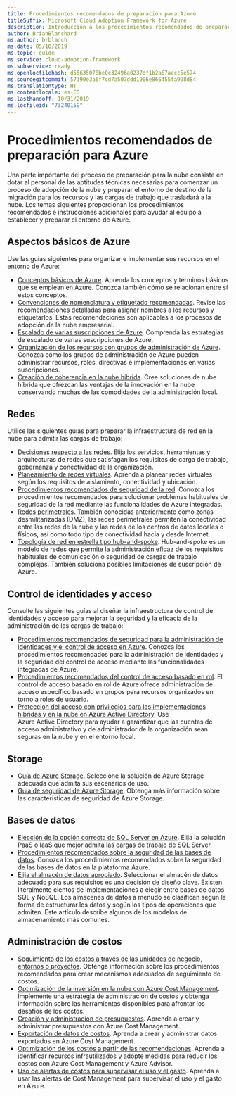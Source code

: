 ```yaml
---
title: Procedimientos recomendados de preparación para Azure
titleSuffix: Microsoft Cloud Adoption Framework for Azure
description: Introducción a los procedimientos recomendados de preparación para Azure
author: BrianBlanchard
ms.author: brblanch
ms.date: 05/10/2019
ms.topic: guide
ms.service: cloud-adoption-framework
ms.subservice: ready
ms.openlocfilehash: d55635078be0c32496a0237df1b2a67aecc5e574
ms.sourcegitcommit: 57390e3a6f7cd7a507ddd1906e866455fa998d84
ms.translationtype: HT
ms.contentlocale: es-ES
ms.lasthandoff: 10/31/2019
ms.locfileid: "73240159"
---
```

# <a name="best-practices-for-azure-readiness"></a>Procedimientos recomendados de preparación para Azure

Una parte importante del proceso de preparación para la nube consiste en dotar al personal de las aptitudes técnicas necesarias para comenzar un proceso de adopción de la nube y preparar el entorno de destino de la migración para los recursos y las cargas de trabajo que trasladará a la nube. Los temas siguientes proporcionan los procedimientos recomendados e instrucciones adicionales para ayudar al equipo a establecer y preparar el entorno de Azure.

## <a name="azure-fundamentals"></a>Aspectos básicos de Azure

Use las guías siguientes para organizar e implementar sus recursos en el entorno de Azure:

- [Conceptos básicos de Azure](../considerations/fundamental-concepts.md). Aprenda los conceptos y términos básicos que se emplean en Azure. Conozca también cómo se relacionan entre sí estos conceptos.
- [Convenciones de nomenclatura y etiquetado recomendadas](../azure-best-practices/naming-and-tagging.md). Revise las recomendaciones detalladas para asignar nombres a los recursos y etiquetarlos. Estas recomendaciones son aplicables a los procesos de adopción de la nube empresarial.
- [Escalado de varias suscripciones de Azure](../azure-best-practices/scaling-subscriptions.md). Comprenda las estrategias de escalado de varias suscripciones de Azure.
- [Organización de los recursos con grupos de administración de Azure](https://docs.microsoft.com/azure/governance/management-groups/?toc=https://docs.microsoft.com/azure/cloud-adoption-framework/toc.json&bc=https://docs.microsoft.com/azure/cloud-adoption-framework/_bread/toc.json). Conozca cómo los grupos de administración de Azure pueden administrar recursos, roles, directivas e implementaciones en varias suscripciones.
- [Creación de coherencia en la nube híbrida](../considerations/hybrid-consistency.md). Cree soluciones de nube híbrida que ofrezcan las ventajas de la innovación en la nube conservando muchas de las comodidades de la administración local.

## <a name="networking"></a>Redes

Utilice las siguientes guías para preparar la infraestructura de red en la nube para admitir las cargas de trabajo:

- [Decisiones respecto a las redes](../considerations/networking-options.md). Elija los servicios, herramientas y arquitecturas de redes que satisfagan los requisitos de carga de trabajo, gobernanza y conectividad de la organización.
- [Planeamiento de redes virtuales](https://docs.microsoft.com/azure/virtual-network/virtual-network-vnet-plan-design-arm?toc=https://docs.microsoft.com/azure/cloud-adoption-framework/toc.json&bc=https://docs.microsoft.com/azure/cloud-adoption-framework/_bread/toc.json). Aprenda a planear redes virtuales según los requisitos de aislamiento, conectividad y ubicación.
- [Procedimientos recomendados de seguridad de la red](https://docs.microsoft.com/azure/security/azure-security-network-security-best-practices?toc=https://docs.microsoft.com/azure/cloud-adoption-framework/toc.json&bc=https://docs.microsoft.com/azure/cloud-adoption-framework/_bread/toc.json). Conozca los procedimientos recomendados para solucionar problemas habituales de seguridad de la red mediante las funcionalidades de Azure integradas.
- [Redes perimetrales](./perimeter-networks.md). También conocidas anteriormente como zonas desmilitarizadas (DMZ), las redes perimetrales permiten la conectividad entre las redes de la nube y las redes de los centros de datos locales o físicos, así como todo tipo de conectividad hacia y desde Internet.
- [Topología de red en estrella tipo hub-and-spoke](./hub-spoke-network-topology.md). Hub-and-spoke es un modelo de redes que permite la administración eficaz de los requisitos habituales de comunicación o seguridad de cargas de trabajo complejas. También soluciona posibles limitaciones de suscripción de Azure.

## <a name="identity-and-access-control"></a>Control de identidades y acceso

Consulte las siguientes guías al diseñar la infraestructura de control de identidades y acceso para mejorar la seguridad y la eficacia de la administración de las cargas de trabajo:

- [Procedimientos recomendados de seguridad para la administración de identidades y el control de acceso en Azure](https://docs.microsoft.com/azure/security/azure-security-identity-management-best-practices?toc=https://docs.microsoft.com/azure/cloud-adoption-framework/toc.json&bc=https://docs.microsoft.com/azure/cloud-adoption-framework/_bread/toc.json). Conozca los procedimientos recomendados para la administración de identidades y la seguridad del control de acceso mediante las funcionalidades integradas de Azure.
- [Procedimientos recomendados del control de acceso basado en rol](../considerations/roles.md). El control de acceso basado en rol de Azure ofrece administración de acceso específico basado en grupos para recursos organizados en torno a roles de usuario.
- [Protección del acceso con privilegios para las implementaciones híbridas y en la nube en Azure Active Directory](https://docs.microsoft.com/azure/active-directory/users-groups-roles/directory-admin-roles-secure?toc=https://docs.microsoft.com/azure/cloud-adoption-framework/toc.json&bc=https://docs.microsoft.com/azure/cloud-adoption-framework/_bread/toc.json). Use Azure Active Directory para ayudar a garantizar que las cuentas de acceso administrativo y de administrador de la organización sean seguras en la nube y en el entorno local.

## <a name="storage"></a>Storage

- [Guía de Azure Storage](../considerations/storage-options.md). Seleccione la solución de Azure Storage adecuada que admita sus escenarios de uso.
- [Guía de seguridad de Azure Storage](https://docs.microsoft.com/azure/storage/common/storage-security-guide?toc=https://docs.microsoft.com/azure/cloud-adoption-framework/toc.json&bc=https://docs.microsoft.com/azure/cloud-adoption-framework/_bread/toc.json). Obtenga más información sobre las características de seguridad de Azure Storage.

## <a name="databases"></a>Bases de datos

- [Elección de la opción correcta de SQL Server en Azure](https://docs.microsoft.com/azure/sql-database/sql-database-paas-vs-sql-server-iaas?toc=https://docs.microsoft.com/azure/cloud-adoption-framework/toc.json&bc=https://docs.microsoft.com/azure/cloud-adoption-framework/_bread/toc.json). Elija la solución PaaS o IaaS que mejor admita las cargas de trabajo de SQL Server.
- [Procedimientos recomendados sobre la seguridad de las bases de datos](https://docs.microsoft.com/azure/security/azure-database-security-best-practices?toc=https://docs.microsoft.com/azure/cloud-adoption-framework/toc.json&bc=https://docs.microsoft.com/azure/cloud-adoption-framework/_bread/toc.json). Conozca los procedimientos recomendados sobre la seguridad de las bases de datos en la plataforma Azure.
- [Elija el almacén de datos apropiado](https://docs.microsoft.com/azure/architecture/guide/technology-choices/data-store-overview). Seleccionar el almacén de datos adecuado para sus requisitos es una decisión de diseño clave. Existen literalmente cientos de implementaciones a elegir entre bases de datos SQL y NoSQL. Los almacenes de datos a menudo se clasifican según la forma de estructurar los datos y según los tipos de operaciones que admiten. Este artículo describe algunos de los modelos de almacenamiento más comunes.

## <a name="cost-management"></a>Administración de costos

- [Seguimiento de los costos a través de las unidades de negocio, entornos o proyectos](./track-costs.md). Obtenga información sobre los procedimientos recomendados para crear mecanismos adecuados de seguimiento de costos.
- [Optimización de la inversión en la nube con Azure Cost Management](https://docs.microsoft.com/azure/cost-management/cost-mgt-best-practices?toc=https://docs.microsoft.com/azure/cloud-adoption-framework/toc.json&bc=https://docs.microsoft.com/azure/cloud-adoption-framework/_bread/toc.json). Implemente una estrategia de administración de costos y obtenga información sobre las herramientas disponibles para afrontar los desafíos de los costos.
- [Creación y administración de presupuestos](https://docs.microsoft.com/azure/cost-management/tutorial-acm-create-budgets?toc=https://docs.microsoft.com/azure/cloud-adoption-framework/toc.json&bc=https://docs.microsoft.com/azure/cloud-adoption-framework/_bread/toc.json). Aprenda a crear y administrar presupuestos con Azure Cost Management.
- [Exportación de datos de costos](https://docs.microsoft.com/azure/cost-management/tutorial-export-acm-data?toc=https://docs.microsoft.com/azure/cloud-adoption-framework/toc.json&bc=https://docs.microsoft.com/azure/cloud-adoption-framework/_bread/toc.json). Aprenda a crear y administrar datos exportados en Azure Cost Management.
- [Optimización de los costos a partir de las recomendaciones](https://docs.microsoft.com/azure/cost-management/tutorial-acm-opt-recommendations?toc=https://docs.microsoft.com/azure/cloud-adoption-framework/toc.json&bc=https://docs.microsoft.com/azure/cloud-adoption-framework/_bread/toc.json). Aprenda a identificar recursos infrautilizados y adopte medidas para reducir los costos con Azure Cost Management y Azure Advisor.
- [Uso de alertas de costos para supervisar el uso y el gasto](https://docs.microsoft.com/azure/cost-management/cost-mgt-alerts-monitor-usage-spending?toc=https://docs.microsoft.com/azure/cloud-adoption-framework/toc.json&bc=https://docs.microsoft.com/azure/cloud-adoption-framework/_bread/toc.json). Aprenda a usar las alertas de Cost Management para supervisar el uso y el gasto en Azure.
